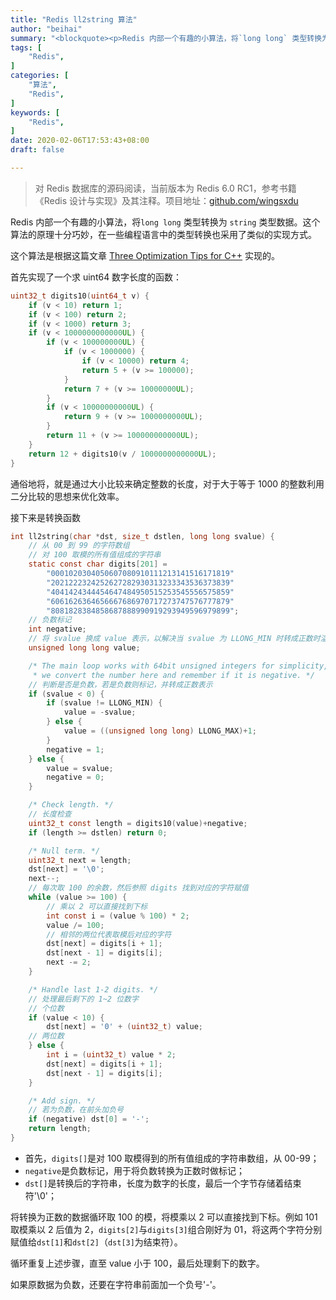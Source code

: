 ```yaml
---
title: "Redis ll2string 算法"
author: "beihai"
summary: "<blockquote><p>Redis 内部一个有趣的小算法，将`long long` 类型转换为 `string` 类型数据。这个算法的原理十分巧妙，在一些编程语言中也有类似的实现方式。</p></blockquote>"
tags: [
    "Redis",
]
categories: [
	"算法",
	"Redis",
]
keywords: [
    "Redis",
]
date: 2020-02-06T17:53:43+08:00
draft: false

---
```


> 对 Redis 数据库的源码阅读，当前版本为 Redis 6.0 RC1，参考书籍《Redis 设计与实现》及其注释。项目地址：[github.com/wingsxdu](https://github.com/wingsxdu/redis)

Redis 内部一个有趣的小算法，将`long long` 类型转换为 `string` 类型数据。这个算法的原理十分巧妙，在一些编程语言中的类型转换也采用了类似的实现方式。

这个算法是根据这篇文章 [Three Optimization Tips for C++](https://www.facebook.com/notes/facebook-engineering/three-optimization-tips-for-c/10151361643253920) 实现的。

首先实现了一个求 uint64 数字长度的函数：

```c
uint32_t digits10(uint64_t v) {
    if (v < 10) return 1;
    if (v < 100) return 2;
    if (v < 1000) return 3;
    if (v < 1000000000000UL) {
        if (v < 100000000UL) {
            if (v < 1000000) {
                if (v < 10000) return 4;
                return 5 + (v >= 100000);
            }
            return 7 + (v >= 10000000UL);
        }
        if (v < 10000000000UL) {
            return 9 + (v >= 1000000000UL);
        }
        return 11 + (v >= 100000000000UL);
    }
    return 12 + digits10(v / 1000000000000UL);
}
```

通俗地将，就是通过大小比较来确定整数的长度，对于大于等于 1000 的整数利用二分比较的思想来优化效率。

接下来是转换函数

```c
int ll2string(char *dst, size_t dstlen, long long svalue) {
    // 从 00 到 99 的字符数组
    // 对 100 取模的所有值组成的字符串
    static const char digits[201] =
        "0001020304050607080910111213141516171819"
        "2021222324252627282930313233343536373839"
        "4041424344454647484950515253545556575859"
        "6061626364656667686970717273747576777879"
        "8081828384858687888990919293949596979899";
    // 负数标记
    int negative;
    // 将 svalue 换成 value 表示，以解决当 svalue 为 LLONG_MIN 时转成正数时溢出问题
    unsigned long long value;

    /* The main loop works with 64bit unsigned integers for simplicity, so
     * we convert the number here and remember if it is negative. */
    // 判断是否是负数，若是负数则标记，并转成正数表示
    if (svalue < 0) {
        if (svalue != LLONG_MIN) {
            value = -svalue;
        } else {
            value = ((unsigned long long) LLONG_MAX)+1;
        }
        negative = 1;
    } else {
        value = svalue;
        negative = 0;
    }

    /* Check length. */
    // 长度检查 
    uint32_t const length = digits10(value)+negative;
    if (length >= dstlen) return 0;

    /* Null term. */
    uint32_t next = length;
    dst[next] = '\0';
    next--;
    // 每次取 100 的余数，然后参照 digits 找到对应的字符赋值
    while (value >= 100) {
        // 乘以 2 可以直接找到下标
        int const i = (value % 100) * 2;
        value /= 100;
        // 相邻的两位代表取模后对应的字符
        dst[next] = digits[i + 1];
        dst[next - 1] = digits[i];
        next -= 2;
    }

    /* Handle last 1-2 digits. */
    // 处理最后剩下的 1~2 位数字
    // 个位数 
    if (value < 10) {
        dst[next] = '0' + (uint32_t) value;
    // 两位数
    } else {
        int i = (uint32_t) value * 2;
        dst[next] = digits[i + 1];
        dst[next - 1] = digits[i];
    }

    /* Add sign. */
    // 若为负数，在前头加负号
    if (negative) dst[0] = '-';
    return length;
}
```

- 首先，`digits[]`是对 100 取模得到的所有值组成的字符串数组，从 00-99；
- `negative`是负数标记，用于将负数转换为正数时做标记；
- `dst[]`是转换后的字符串，长度为数字的长度，最后一个字节存储着结束符'\0'；

将转换为正数的数据循环取 100 的模，将模乘以 2 可以直接找到下标。例如 101 取模乘以 2 后值为 2，`digits[2]`与`digits[3]`组合刚好为 01，将这两个字符分别赋值给`dst[1]`和`dst[2]`（`dst[3]`为结束符）。

循环重复上述步骤，直至 value 小于 100，最后处理剩下的数字。

如果原数据为负数，还要在字符串前面加一个负号'-'。